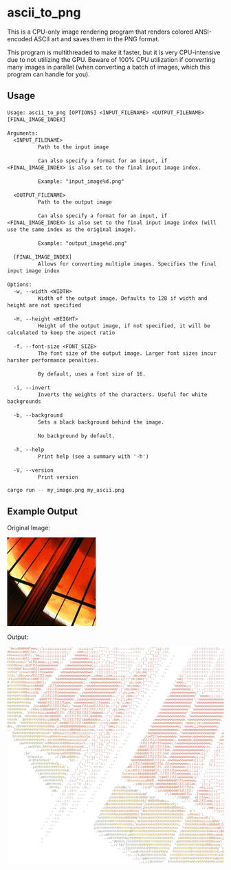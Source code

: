 # ascii_to_png

This is a CPU-only image rendering program that renders colored ANSI-encoded ASCII art and saves them in the
PNG format.

This program is multithreaded to make it faster, but it is very CPU-intensive due to not utilizing the GPU.
Beware of 100% CPU utilization if converting many images in parallel (when converting a batch of images,
which this program can handle for you).

## Usage

```text
Usage: ascii_to_png [OPTIONS] <INPUT_FILENAME> <OUTPUT_FILENAME> [FINAL_IMAGE_INDEX]

Arguments:
  <INPUT_FILENAME>
          Path to the input image
          
          Can also specify a format for an input, if <FINAL_IMAGE_INDEX> is also set to the final input image index.
          
          Example: "input_image%d.png"

  <OUTPUT_FILENAME>
          Path to the output image
          
          Can also specify a format for an input, if <FINAL_IMAGE_INDEX> is also set to the final input image index (will use the same index as the original image).
          
          Example: "output_image%d.png"

  [FINAL_IMAGE_INDEX]
          Allows for converting multiple images. Specifies the final input image index

Options:
  -w, --width <WIDTH>
          Width of the output image. Defaults to 128 if width and height are not specified

  -H, --height <HEIGHT>
          Height of the output image, if not specified, it will be calculated to keep the aspect ratio

  -f, --font-size <FONT_SIZE>
          The font size of the output image. Larger font sizes incur harsher performance penalties.
          
          By default, uses a font size of 16.

  -i, --invert
          Inverts the weights of the characters. Useful for white backgrounds

  -b, --background
          Sets a black background behind the image.
          
          No background by default.

  -h, --help
          Print help (see a summary with '-h')

  -V, --version
          Print version
```

```sh
cargo run -- my_image.png my_ascii.png
```

## Example Output

Original Image:

![original_image](./doc/original_img.png)

Output:

![converted_image](./doc/converted_img.png)
